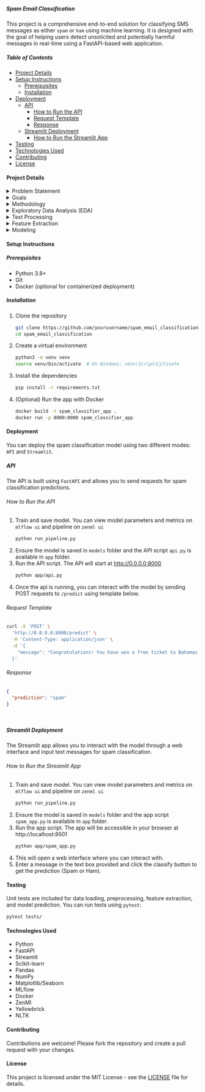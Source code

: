 
<h5>Spam Email Classification</h5>

This project is a comprehensive end-to-end solution for classifying SMS messages as either `spam` or `ham` using machine learning. It is designed with the goal of helping users detect unsolicited and potentially harmful messages in real-time using a FastAPI-based web application.

<h5> Table of Contents</h5>

- [Project Details](#project-details)
- [Setup Instructions](#setup-instructions)
  - [Prerequisites](#prerequisites)
  - [Installation](#installation)
- [Deployment](#deployment)
  - [API](#api)
    - [How to Run the API](#how-to-run-the-api)
    - [Request Template](#request-template)
    - [Response](#response)
  - [Streamlit Deployment](#streamlit-deployment)
    - [How to Run the Streamlit App](#how-to-run-the-streamlit-app)
- [Testing](#testing)
- [Technologies Used](#technologies-used)
- [Contributing](#contributing)
- [License](#license)

#### Project Details<a name="pd"></a>

<details>
<summary>Problem Statement</summary>
<p>
The task of distinguishing between legitimate messages (ham) and spam is critical to maintaining the integrity of mobile communication. Traditional rule-based systems often fail to effectively adapt to the evolving nature of spam, making machine learning a powerful tool in this context. A well-trained machine learning model can learn the patterns and features that distinguish spam from ham, improving both accuracy and adaptability.
</p>
<p>
In this project, we aim to build a spam classification system that can effectively classify SMS messages as either spam or ham. The model will be trained on the SMS Spam Collection dataset from the UCI Machine Learning Repository, which contains raw SMS text data. Our goal is to leverage text processing and machine learning techniques to develop a robust model that can accurately classify unseen SMS messages.
</p>
</details>


<details>
<summary>Goals</summary>

1. Build a robust pipeline to preprocess raw SMS text messages.
2. Train various machine learning models to classify messages as `spam` or `ham`.
3. Deploy a real-time classification model using a FastAPI web app, allowing users to interact with the model.

</details>

<details>
<summary>Methodology</summary>

The project follows a pipeline-based approach:

1. **`Data Collection`**: The dataset used for this project is the [SMS Spam Collection dataset](https://archive.ics.uci.edu/ml/datasets/SMS+Spam+Collection) from the UCI Machine Learning Repository.
2. **`Exploratory Data Analysis (EDA)`**: We perform EDA to understand the dataset and extract useful insights, including message distribution, word frequency, etc.
3. **`Text Processing`**: Text normalization, tokenization, stopword removal, stemming, and lemmatization are used to preprocess the data.
4. **`Feature Extraction`**: Using TF-IDF to convert the text data into numerical features for the models.
5. **`Modeling`**: Training models such as Naive Bayes, Logistic Regression, and Random Forest.
6. **`Model Evaluation`**: Evaluation using metrics like accuracy, F1 score, and ROC-AUC.
7. **`Deployment`**: The model is deployed using FastAPI and can be run as a Docker container.

</details>

<details>
<summary>Exploratory Data Analysis (EDA)</summary>

Key insights from the EDA:
- The dataset contains `5,572` messages, of which `13.4%` are labeled as `spam`.
- `Spam messages` tend to be longer on average than `ham messages`.
- The most frequent words in spam messages were `free`, `won`, `urgent`, `prize` and `claim` stand out, which are typical indicators of spam.

</details>

<details>
<summary>Text Processing</summary>

1. **`Normalization`**: Lowercasing, removing punctuation, and special characters.
2. **`Tokenization`**: Breaking the messages into words.
3. **`Stopword Removal`**: Removing common words that don’t contribute much meaning such as "the", "is", etc.
4. **`Lemmatization`**: Reducing words to their root form for consistent analysis.

</details>

<details>
<summary>Feature Extraction</summary>

We used `TF-IDF (Term Frequency-Inverse Document Frequency)` to convert the preprocessed text into numerical feature vectors that are fed into the machine learning models.

</details>

<details>
<summary>Modeling</summary>

The following machine learning models below were trained and evaluated. Also, we used `RandomizedSearchCV` and `GridSearchCV` to fine-tune model hyperparameters.

- Naive Bayes
- Logistic Regression
- Random Forest

The best-performing model was `Random Forest` with an F1 score of `0.93`. Below is report of the performance of the model.

<img src="/model_evaluation_report.png" />

<h5>Summary</h5>

The spam classification model was developed to distinguish between `ham` and `spam` messages, an essential task in filtering unsolicited content and ensuring smooth email communications. The model performs exceptionally well in classifying `ham` messages, with high `precision 0.976` and perfect `recall 1.0`, ensuring that nearly all legitimate messages are correctly identified.

For Spam messages, the model achieves a perfect `precision 1.0`, meaning it rarely misclassifies legitimate messages as `spam (false positives)`. However, the `recall 0.839` indicates that about `18%` of actual spam messages are missed, resulting in false negatives. The overall `F1-score 0.912` for `spam` reflects a good balance between precision and recall.

<br>
<h5>Real-World Implications</h5>

In practical applications, this approach is beneficial, as the cost of misclassifying a legitimate email as `spam (false positive)` is higher than missing a few spam messages `(false negative)`. Users would rather receive an occasional spam message in their inbox than risk missing important communication. The model's focus on minimizing false positives aligns with this priority.

</details>

#### Setup Instructions<a name="si"></a>

##### Prerequisites<a name="pr"></a>

- Python 3.8+
- Git
- Docker (optional for containerized deployment)

##### Installation<a name="is"></a>

1. Clone the repository

   ```bash
   git clone https://github.com/yourusername/spam_email_classification.git
   cd spam_email_classification
   ```

2. Create a virtual environment

   ```bash
   python3 -m venv venv
   source venv/bin/activate  # On Windows: venv\Scriptsctivate
   ```

3. Install the dependencies

   ```bash
   pip install -r requirements.txt
   ```

4. (Optional) Run the app with Docker

   ```bash
   docker build -t spam_classifier_app .
   docker run -p 8000:8000 spam_classifier_app
   ```

#### Deployment<a name="dt"></a>

You can deploy the spam classification model using two different modes: `API` and `Streamlit`.

##### API
The API is built using `FastAPI` and allows you to send requests for spam classification predictions.

###### How to Run the API
1. Train and save model. You can view model parameters and metrics on `mlflow ui` and pipeline on `zenml ui`
   ```bash
   python run_pipeline.py
   ```
2. Ensure the model is saved in `models` folder and the API script `api.py` is available in `app` folder.
3. Run the API script. The API will start at http://0.0.0.0:8000
   ```bash
   python app/api.py
   ```
4. Once the api is running, you can interact with the model by sending POST requests to `/predict` using template below.

###### Request Template<a name="rt"></a>

```bash
curl -X 'POST' \
  'http://0.0.0.0:8000/predict' \
  -H 'Content-Type: application/json' \
  -d '{
    "message": "Congratulations! You have won a free ticket to Bahamas. Claim now!"
  }'

```

###### Response<a name="rs"></a>

```json
{
  "prediction": "spam"
}
```
<br>

##### Streamlit Deployment
The Streamlit app allows you to interact with the model through a web interface and input text messages for spam classification.

###### How to Run the Streamlit App
1. Train and save model. You can view model parameters and metrics on `mlflow ui` and pipeline on `zenml ui`
   ```bash
   python run_pipeline.py
   ```
2. Ensure the model is saved in `models` folder and the app script `spam_app.py` is available in `app` folder.
3. Run the app script. The app will be accessible in your browser at http://localhost:8501
   ```bash
   python app/spam_app.py
   ```
4. This will open a web interface where you can interact with.
5. Enter a message in the text box provided and click the classify button to get the prediction (Spam or Ham).

#### Testing<a name="tt"></a>

Unit tests are included for data loading, preprocessing, feature extraction, and model prediction. You can run tests using `pytest`:

```bash
pytest tests/
```

#### Technologies Used<a name="tu"></a>

- Python
- FastAPI
- Streamlit
- Scikit-learn
- Pandas
- NumPy
- Matplotlib/Seaborn
- MLflow
- Docker
- ZenMl
- Yellowbrick
- NLTK

#### Contributing

Contributions are welcome! Please fork the repository and create a pull request with your changes.

#### License

This project is licensed under the MIT License - see the [LICENSE](LICENSE) file for details.